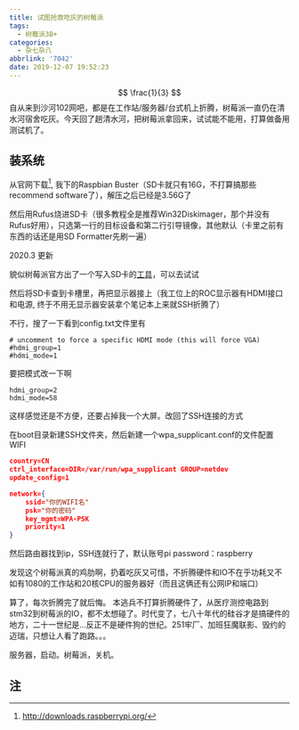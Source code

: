 ```yaml
---
title: 试图抢救吃灰的树莓派
tags:
  - 树莓派3B+
categories:
  - 杂七杂八
abbrlink: '7042'
date: 2019-12-07 19:52:23
---
```


$$
\frac{1}{3}
$$
自从来到沙河102网吧，都是在工作站/服务器/台式机上折腾，树莓派一直仍在清水河宿舍吃灰。今天回了趟清水河，把树莓派拿回来，试试能不能用，打算做备用测试机了。
<!-- more -->
## 装系统

从官网下载[^1], 我下的Raspbian Buster（SD卡就只有16G，不打算搞那些recommend software了），解压之后已经是3.56G了

然后用Rufus烧进SD卡（很多教程全是推荐Win32Diskimager，那个并没有Rufus好用），只选第一行的目标设备和第二行引导镜像，其他默认（卡里之前有东西的话还是用SD Formatter先刷一遍）

2020.3 更新

貌似树莓派官方出了一个写入SD卡的[工具](https://www.raspberrypi.org/blog/raspberry-pi-imager-imaging-utility/)，可以去试试


然后将SD卡查到卡槽里，再把显示器接上（我工位上的ROC显示器有HDMI接口和电源, 终于不用无显示器安装拿个笔记本上来就SSH折腾了）

不行，搜了一下看到config.txt文件里有

```
# uncomment to force a specific HDMI mode (this will force VGA)
#hdmi_group=1
#hdmi_mode=1
```

要把模式改一下啊

```
hdmi_group=2
hdmi_mode=58
```

这样感觉还是不方便，还要占掉我一个大屏。改回了SSH连接的方式

在boot目录新建SSH文件夹，然后新建一个wpa_supplicant.conf的文件配置WIFI

```json
country=CN
ctrl_interface=DIR=/var/run/wpa_supplicant GROUP=netdev
update_config=1

network={
    ssid="你的WIFI名"
    psk="你的密码"
    key_mgmt=WPA-PSK
    priority=1
}
```

然后路由器找到ip，SSH连就行了，默认账号pi password：raspberry

发现这个树莓派真的鸡肋啊，扔着吃灰又可惜，不折腾硬件和IO不在乎功耗又不如有1080的工作站和20核CPU的服务器好（而且这俩还有公网IP和端口）

算了，每次折腾完了就后悔。
本逃兵不打算折腾硬件了，从医疗测控电路到stm32到树莓派的IO，都不太想碰了。时代变了，七八十年代的硅谷才是搞硬件的地方，二十一世纪是...反正不是硬件狗的世纪。251牢厂、加班狂魔联影、毁约的迈瑞，只想让人看了跑路。。。

服务器，启动。树莓派，关机。

## 注

[^1]: http://downloads.raspberrypi.org/
